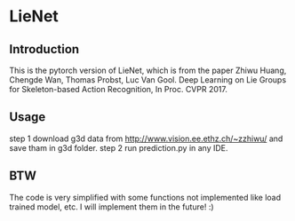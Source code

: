 # LieNet
## Introduction
This is the pytorch version of LieNet, which is from the paper Zhiwu Huang, Chengde Wan, Thomas Probst, Luc Van Gool. Deep Learning on Lie Groups for Skeleton-based Action Recognition, In Proc. CVPR 2017.
## Usage
step 1 download g3d data from http://www.vision.ee.ethz.ch/~zzhiwu/ and save tham in g3d folder.
step 2 run prediction.py in any IDE.
## BTW
The code is very simplified with some functions not implemented like load trained model, etc. I will implement them in the future! :)
